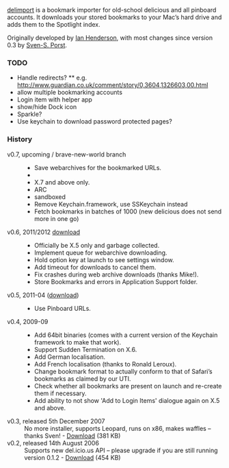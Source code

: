 [delimport](http://ianhenderson.org/delimport.html) is a bookmark importer for old-school delicious and all pinboard accounts. It downloads your stored bookmarks to your Mac’s hard drive and adds them to the Spotlight index.

Originally developed by [Ian Henderson](http://ianhenderson.org/), with most changes since version 0.3 by [Sven-S. Porst](http://earthlingsoft.net/ssp/).


### TODO
* Handle redirects?
** e.g. http://www.guardian.co.uk/comment/story/0,3604,1326603,00.html
* allow multiple bookmarking accounts
* Login item with helper app
* show/hide Dock icon
* Sparkle?
* Use keychain to download password protected pages?


### History
<dl>
<dt>v0.7, upcoming / brave-new-world branch</dt>
<dd>
<ul>
<li>Save webarchives for the bookmarked URLs.<li>
<li>X.7 and above only.</li>
<li>ARC</li>
<li>sandboxed</li>
<li>Remove Keychain.framework, use SSKeychain instead</li>
<li>Fetch bookmarks in batches of 1000 (new delicious does not send more in one go)</li>
</ul>
</dd>

<dt>v0.6, 2011/2012 <a href="http://earthlingsoft.net/beta/delimport0.6.zip">download</a></dt>
<dd>
<ul>
<li>Officially be X.5 only and garbage collected.</li>
<li>Implement queue for webarchive downloading.</li>
<li>Hold option key at launch to see settings window.</li>
<li>Add timeout for downloads to cancel them.</li>
<li>Fix crashes during web archive downloads (thanks Mike!).</li>
<li>Store Bookmarks and errors in Application Support folder.</li>
</ul>

<dt>v0.5, 2011-04 (<a href="http://earthlingsoft.net/beta/delimport0.5.zip">download</a>)</dt>
<dd>
<ul>
<li>
Use Pinboard URLs.
</li>
</ul>
</dd>

<dt>v0.4, 2009-09</dt>
<dd>
<ul>
<li>
Add 64bit binaries (comes with a current version of the Keychain framework to make that work).
</li><li>
Support Sudden Termination on X.6.
</li><li>
Add German localisation.
</li><li>
Add French localisation (thanks to Ronald Leroux).
</li><li>
Change bookmark format to actually conform to that of Safari’s bookmarks as claimed by our UTI.
</li><li>
Check whether all bookmarks are present on launch and re-create them if necessary.
</li><li>
Add ability to not show 'Add to Login Items' dialogue again on X.5 and above.
</li>
</ul>
</dd>

<dt>v0.3, released 5th December 2007</dt>
<dd>
No more installer, supports Leopard, runs on x86, makes waffles – thanks Sven! - <a href="http://ianhenderson.org/download/delimport.zip">Download</a> (381 KB)
</dd>

<dt>v0.2, released 14th August 2006</dt>
<dd>
Supports new del.icio.us API – please upgrade if you are still running version 0.1.2 - <a href="http://ianhenderson.org/download/delimport%200.2.dmg">Download</a> (454 KB)
</dd>
